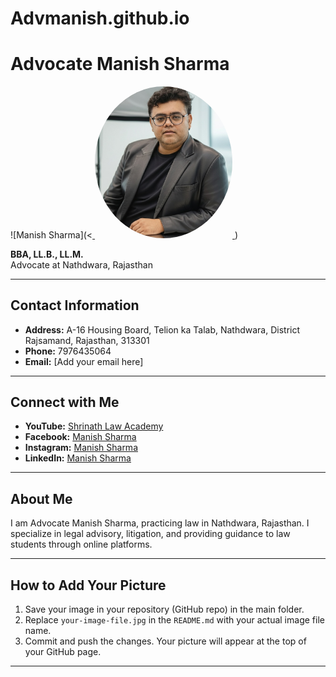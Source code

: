 # Advmanish.github.io
# Advocate Manish Sharma

![Manish Sharma](<<a href="manish sharma.jpg">
  <img src="manish sharma.jpg" width="220" style="border-radius:50%">
</a>)  <!-- Replace 'your-image-file.jpg' with your image file name -->

**BBA, LL.B., LL.M.**  
Advocate at Nathdwara, Rajasthan

---

## Contact Information

- **Address:** A-16 Housing Board, Telion ka Talab, Nathdwara, District Rajsamand, Rajasthan, 313301  
- **Phone:** 7976435064  
- **Email:** [Add your email here]  

---

## Connect with Me

- **YouTube:** [Shrinath Law Academy](https://youtube.com/@shrinathlawacademy?si=oYUHBS8rqcHOvq2M)  
- **Facebook:** [Manish Sharma](https://www.facebook.com/profile.php?id=100002438078917)  
- **Instagram:** [Manish Sharma](https://www.facebook.com/profile.php?id=100002438078917)  
- **LinkedIn:** [Manish Sharma](https://www.linkedin.com/in/manish-sharma-74b663390?utm_source=share&utm_campaign=share_via&utm_content=profile&utm_medium=android_app)  

---

## About Me

I am Advocate Manish Sharma, practicing law in Nathdwara, Rajasthan. I specialize in legal advisory, litigation, and providing guidance to law students through online platforms.  

---

## How to Add Your Picture

1. Save your image in your repository (GitHub repo) in the main folder.  
2. Replace `your-image-file.jpg` in the `README.md` with your actual image file name.  
3. Commit and push the changes. Your picture will appear at the top of your GitHub page.

---

